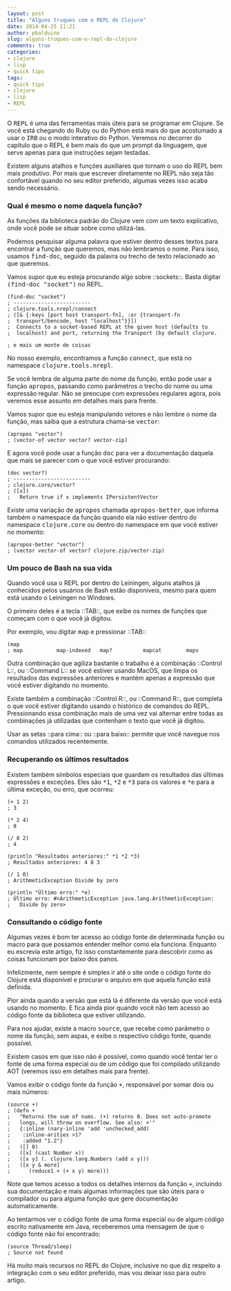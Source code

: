 ```yaml
---
layout: post
title: "Alguns truques com o REPL do Clojure"
date: 2014-04-25 11:21
author: pbalduino
slug: alguns-truques-com-o-repl-do-clojure
comments: true
categories: 
- clojure
- lisp
- quick tips
tags:
- quick tips
- clojure
- lisp
- REPL
---
```


O <tt>REPL</tt> é uma das ferramentas mais úteis para se programar em Clojure. Se você está chegando do Ruby ou do Python está mais do que acostumado a usar o <tt>IRB</tt> ou o modo interativo do Python. Veremos no decorrer do capítulo que o REPL é bem mais do que um prompt da linguagem, que serve apenas para que instruções sejam testadas.


Existem alguns atalhos e funções auxiliares que tornam o uso do REPL bem mais produtivo. Por mais que escrever diretamente no REPL não seja tão confortável quando no seu editor preferido, algumas vezes isso acaba sendo necessário.

### Qual é mesmo o nome daquela função?

As funções da biblioteca padrão do Clojure vem com um texto explicativo, onde você pode se situar sobre como utilizá-las.

Podemos pesquisar alguma palavra que estiver dentro desses textos para encontrar a função que queremos, mas não lembramos o nome. Para isso, usamos <tt>find-doc</tt>, seguido da palavra ou trecho de texto relacionado ao que queremos.

Vamos supor que eu esteja procurando algo sobre ::sockets::. Basta digitar <tt>(find-doc "socket")</tt> no REPL.

    (find-doc "socket")
    ; -------------------------
    ; clojure.tools.nrepl/connect
    ; ([& {:keys [port host transport-fn], :or {transport-fn
    ;  transport/bencode, host "localhost"}}])
    ;  Connects to a socket-based REPL at the given host (defaults to
    ;  localhost) and port, returning the Transport (by default clojure.

    ; e mais um monte de coisas

No nosso exemplo, encontramos a função <tt>connect</tt>, que está no namespace <tt>clojure.tools.nrepl</tt>.

Se você lembra de alguma parte do nome da função, então pode usar a função <tt>apropos</tt>, passando como parâmetros o trecho do nome ou uma expressão regular. Não se preocupe com expressões regulares agora, pois veremos esse assunto em detalhes mais para frente.

Vamos supor que eu esteja manipulando vetores e não lembre o nome da função, mas saiba que a estrutura chama-se <tt>vector</tt>:

    (apropos "vector")
    ; (vector-of vector vector? vector-zip)

E agora você pode usar a função <tt>doc</tt> para ver a documentação daquela que mais se parecer com o que você estiver procurando:

    (doc vector?)
    ; -------------------------
    ; clojure.core/vector?
    ; ([x])
    ;   Return true if x implements IPersistentVector

Existe uma variação de <tt>apropos</tt> chamada <tt>apropos-better</tt>, que informa também o namespace da função quando ela não estiver dentro do namespace <tt>clojure.core</tt> ou dentro do namespace em que você estiver no momento:

    (apropos-better "vector")
    ; (vector vector-of vector? clojure.zip/vector-zip)

### Um pouco de Bash na sua vida

Quando você usa o REPL por dentro do Leiningen, alguns atalhos já conhecidos pelos usuários de Bash estão disponíveis, mesmo para quem está usando o Leiningen no Windows.

O primeiro deles é a tecla ::TAB::, que exibe os nomes de funções que começam com o que você já digitou.

Por exemplo, vou digitar <tt>map</tt> e pressionar ::TAB::

    (map
    ; map           map-indexed   map?          mapcat        mapv

Outra combinação que agiliza bastante o trabalho é a combinação ::Control L::, ou ::Command L:: se você estiver usando MacOS, que limpa os resultados das expressões anteriores e mantém apenas a expressão que você estiver digitando no momento.

Existe também a combinação ::Control R::, ou ::Command R::, que completa o que você estiver digitando usando o histórico de comandos do REPL. Pressionando essa combinação mais de uma vez vai alternar entre todas as combinações já utilizadas que contenham o texto que você já digitou.

Usar as setas ::para cima:: ou ::para baixo:: permite que você navegue nos comandos utilizados recentemente.

### Recuperando os últimos resultados

Existem também símbolos especiais que guardam os resultados das últimas expressões e exceções. Eles são <tt>*1</tt>, <tt>*2</tt> e <tt>*3</tt> para os valores e <tt>*e</tt> para a última exceção, ou erro, que ocorreu:

    (+ 1 2)
    ; 3

    (* 2 4)
    ; 8

    (/ 8 2)
    ; 4

    (println "Resultados anteriores:" *1 *2 *3)
    ; Resultados anteriores: 4 8 3

    (/ 1 0)
    ; ArithmeticException Divide by zero

    (println "Último erro:" *e)
    ; Último erro: #<ArithmeticException java.lang.ArithmeticException:
    ;   Divide by zero>

### Consultando o código fonte

Algumas vezes é bom ter acesso ao código fonte de determinada função ou macro para que possamos entender melhor como ela funciona. Enquanto eu escrevia este artigo, fiz isso constantemente para descobrir como as coisas funcionam por baixo dos panos.

Infelizmente, nem sempre é simples ir até o site onde o código fonte do Clojure está disponível e procurar o arquivo em que aquela função está definida. 

Pior ainda quando a versão que está lá é diferente da versão que você está usando no momento. E fica ainda pior quando você não tem acesso ao código fonte da biblioteca que estiver utilizando.

Para nos ajudar, existe a macro <tt>source</tt>, que recebe como parâmetro o nome da função, sem aspas, e exibe o respectivo código fonte, quando possível.

Existem casos em que isso não é possível, como quando você tentar ler o fonte de uma forma especial ou de um código que foi compilado utilizando AOT (veremos isso em detalhes mais para frente).

Vamos exibir o código fonte da função <tt>+</tt>, responsável por somar dois ou mais números:

    (source +)
    ; (defn +
    ;   "Returns the sum of nums. (+) returns 0. Does not auto-promote
    ;   longs, will throw on overflow. See also: +'"
    ;   {:inline (nary-inline 'add 'unchecked_add)
    ;    :inline-arities >1?
    ;    :added "1.2"}
    ;   ([] 0)
    ;   ([x] (cast Number x))
    ;   ([x y] (. clojure.lang.Numbers (add x y)))
    ;   ([x y & more]
    ;      (reduce1 + (+ x y) more)))

Note que temos acesso a todos os detalhes internos da função <tt>+</tt>, incluindo sua documentação e mais algumas informações que são úteis para o compilador ou para alguma função que gere documentação automaticamente.

Ao tentarmos ver o código fonte de uma forma especial ou de algum código escrito nativamente em Java, receberemos uma mensagem de que o código fonte não foi encontrado:

    (source Thread/sleep)
    ; Source not found

Há muito mais recursos no REPL do Clojure, inclusive no que diz respeito a integração com o seu editor preferido, mas vou deixar isso para outro artigo.